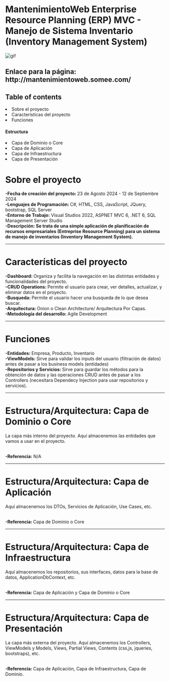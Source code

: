 # MantenimientoWeb Enterprise Resource Planning (ERP) MVC - Manejo de Sistema Inventario (Inventory Management System)
 
![gif](https://user-images.githubusercontent.com/74038190/219923823-bf1ce878-c6b8-4faa-be07-93e6b1006521.gif)

<h2>Enlace para la página: http://mantenimientoweb.somee.com/</h2>
<h2>Table of contents</h2>
 <li>Sobre el proyecto</li>
 <li>Características del proyecto</li>
 <li>Funciones</li>
<h4>Estructura</h4>
     <li>Capa de Dominio o Core</li>
     <li>Capa de Aplicación</li>
     <li>Capa de Infraestructura</li>
     <li>Capa de Presentación</li>

<h1>Sobre el proyecto</h1>
<b>-Fecha de creación del proyecto: </b> 23 de Agosto 2024 - 12 de Septiembre 2024
<br>
<b>-Lenguajes de Programación: </b> C#, HTML, CSS, JavaScript, JQuery, bootstrap, SQL Server
<br>
<b>-Entorno de Trabajo:</b> Visual Studios 2022, ASPNET MVC 6, .NET 6, SQL Management Server Studio
<br>
<b>-Descripción: Se trata de una simple aplicación de planificación de recursos empresariales (Entreprise Resource Planning) para un sistema de manejo de inventarios (Inventory Management System).</b>
<hr>
<h1>Características del proyecto</h1>
<b>-Dashboard: </b> Organiza y facilita la navegación en las distintas entidades y funcionalidades del proyecto. <br>
<b>-CRUD Operations: </b> Permite el usuario para crear, ver detalles, actualizar, y eliminar datos en el proyecto. <br>
<b>-Busqueda: </b> Permite el usuario hacer una busqueda de lo que desea buscar.
<br>
<b>-Arquítectura: </b> Onion o Clean Architecture/ Arquitectura Por Capas. <br>
<b>-Metodología del desarrollo: </b> Agile Development
<hr>
<h1>Funciones</h1>
<b>-Entidades: </b> Empresa, Producto, Inventario <br>
<b>-ViewModels: </b> Sirve para validar los inputs del usuario (filtración de datos) antes de pasar a los business models (entidades) <br>
<b>-Repositorios y Servicios: </b> Sirve para guardar los métodos para la obtención de datos y las operaciones CRUD antes de pasar a los Controllers (necesitara Dependecy Injection para usar repositorios y servicios).

<hr>
<h1>Estructura/Arquitectura: Capa de Dominio o Core</h1> 
<p>La capa más interno del proyecto. Aquí almacenemos las entidades que vamos a usar en el proyecto.</p>
<br>
<b>-Referencia:</b> N/A

<hr>
<h1>Estructura/Arquitectura: Capa de Aplicación</h1>
<p>Aquí almacenemos los DTOs, Servicios de Aplicación, Use Cases, etc.</p>
<br>
<b>-Referencia: </b> Capa de Dominio o Core

<hr>
<h1>Estructura/Arquitectura: Capa de Infraestructura </h1> 
<p>Aquí almacenemos los repositorios, sus interfaces, datos para la base de datos, ApplicationDbContext, etc.</p>
<br>
<b>-Referencia: </b> Capa de Aplicación y Capa de Dominio o Core

<hr>
<h1>Estructura/Arquitectura: Capa de Presentación </h1> 
<p>La capa más externa del proyecto. Aquí almacenemos los Controllers, ViewModels y Models, Views, Partial Views, Contents (css,js, jqueries, bootstraps), etc.</p>
<br>
<b>-Referencia: </b> Capa de Aplicación, Capa de Infraestructura, Capa de Dominio.




